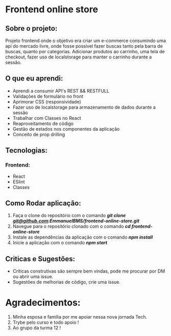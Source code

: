 # Frontend online store

## Sobre o projeto:

Projeto frontend onde o objetivo era criar um e-commerce consumindo uma api do mercado livre, onde fosse possível fazer buscas tanto pela barra de buscas, quanto por categorias.
Adicionar produtos ao carrinho, uma tela de checkout, fazer uso de localstorage para manter o carrinho durante a sessão.

## O que eu aprendi:

- Aprendi a consumir API's REST && RESTFULL
- Validações de formulário no front
- Aprimorar CSS (responsividade)
- Fazer uso de localstorage para armazenamento de dados durante a sessão
- Trabalhar com Classes no React
- Reaproveitamento de código
- Gestão de estados nos componentes da aplicação
- Conceito de prop drilling

## Tecnologias: 

### Frontend:

- React
- ESlint
- Classes

## Como Rodar aplicação:

1. Faça o clone do repositório com o comando ***git clone git@github.com:EmmanuelBMS/frontend-online-store.git***
2. Navegue para o repositório clonado com o comando ***cd frontend-online-store***
3. Instale as dependências da aplicação com o comando ***npm install***
4. Inicie a aplicação com  o comando ***npm start***

## Criticas e Sugestões:

- Críticas construtivas são sempre bem vindas, pode me procurar por DM ou abrir uma issue.
- Sugestões de melhorias de código, crie uma issue.

# Agradecimentos:

1. Minha esposa e família por me apoiar nessa nova jornada Tech.
2. Trybe pelo curso e todo apoio !
3. Ao grupo da turma 12 !

